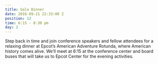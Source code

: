 ```yaml
---
title: Gala Dinner
date: 2016-09-21 22:33:00 Z
position: 12
time: 6:15 - 8:30 pm
day: 2
---
```


Step back in time and join conference speakers and fellow attendees for a relaxing dinner at Epcot’s American Adventure Rotunda, where American history comes alive. We’ll meet at 6:15 at the conference center and board buses that will take us to Epcot Center for the evening activities.

